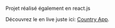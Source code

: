 Projet réalisé également en react.js

Découvrez le en live juste ici: [Country App]( https://tchudjin.github.io/projets_react/).


 

